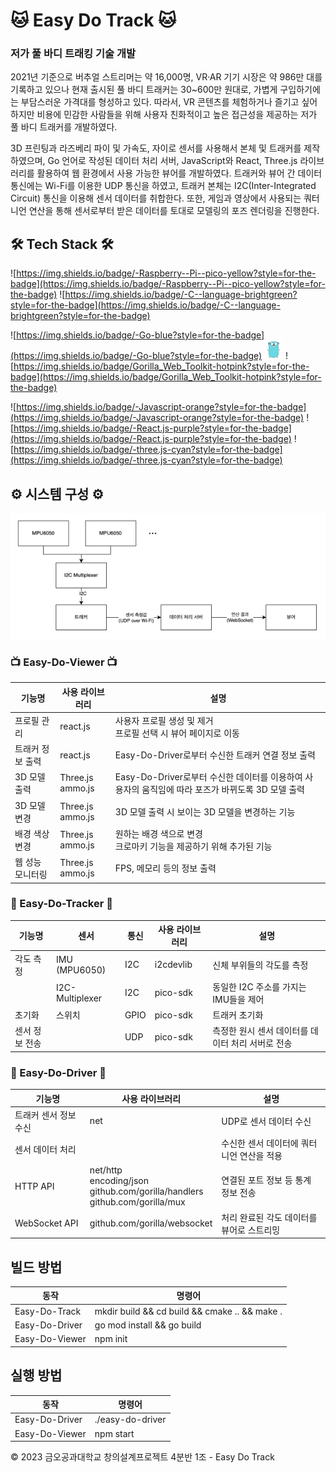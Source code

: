 # 🐱 Easy Do Track 🐱

### 저가 풀 바디 트래킹 기술 개발

2021년 기준으로 버추얼 스트리머는 약 16,000명, VR·AR 기기 시장은 약 986만 대를 기록하고 있으나 현재 출시된 풀 바디 트래커는 30~600만 원대로, 가볍게 구입하기에는 부담스러운 가격대를 형성하고 있다.
따라서, VR 콘텐츠를 체험하거나 즐기고 싶어하지만 비용에 민감한 사람들을 위해 사용자 친화적이고 높은 접근성을 제공하는 저가 풀 바디 트래커를 개발하였다.

3D 프린팅과 라즈베리 파이 및 가속도, 자이로 센서를 사용해서 본체 및 트래커를 제작하였으며, Go 언어로 작성된 데이터 처리 서버, JavaScript와 React, Three.js 라이브러리를 활용하여 웹 환경에서 사용 가능한 뷰어를 개발하였다. 트래커와 뷰어 간 데이터 통신에는 Wi-Fi를 이용한 UDP 통신을 하였고, 트래커 본체는 I2C(Inter-Integrated Circuit) 통신을 이용해 센서 데이터를 취합한다.
또한, 게임과 영상에서 사용되는 쿼터니언 연산을 통해 센서로부터 받은 데이터를 토대로 모델링의 포즈 렌더링을 진행한다.

## 🛠️ Tech Stack 🛠️

![https://img.shields.io/badge/-Raspberry--Pi--pico-yellow?style=for-the-badge](https://img.shields.io/badge/-Raspberry--Pi--pico-yellow?style=for-the-badge)
![https://img.shields.io/badge/-C--language-brightgreen?style=for-the-badge](https://img.shields.io/badge/-C--language-brightgreen?style=for-the-badge)

![https://img.shields.io/badge/-Go-blue?style=for-the-badge](https://img.shields.io/badge/-Go-blue?style=for-the-badge)
<img src="https://github.com/Easy-Do-Track/.github/blob/main/images/Untitled.png?raw=true" width=30 height=30 alt="(c) Renee French, licensed under the Creative Commons 3.0 Attributions license"/>
![https://img.shields.io/badge/Gorilla_Web_Toolkit-hotpink?style=for-the-badge](https://img.shields.io/badge/Gorilla_Web_Toolkit-hotpink?style=for-the-badge)

![https://img.shields.io/badge/-Javascript-orange?style=for-the-badge](https://img.shields.io/badge/-Javascript-orange?style=for-the-badge)
![https://img.shields.io/badge/-React.js-purple?style=for-the-badge](https://img.shields.io/badge/-React.js-purple?style=for-the-badge)
![https://img.shields.io/badge/-three.js-cyan?style=for-the-badge](https://img.shields.io/badge/-three.js-cyan?style=for-the-badge)

## ⚙️ 시스템 구성 ⚙️

![system diagram](https://github.com/Easy-Do-Track/.github/blob/main/images/Untitled%201.png?raw=true)

### 📺 Easy-Do-Viewer 📺

| 기능명 | 사용 라이브러리 | 설명 |
| --- | --- | --- |
| 프로필 관리 | react.js | 사용자 프로필 생성 및 제거<br/>프로필 선택 시 뷰어 페이지로 이동 |
| 트래커 정보 출력 | react.js | Easy-Do-Driver로부터 수신한 트래커 연결 정보 출력 |
| 3D 모델 출력 | Three.js<br/>ammo.js | Easy-Do-Driver로부터 수신한 데이터를 이용하여 사용자의 움직임에 따라 포즈가 바뀌도록 3D 모델 출력 |
| 3D 모델 변경 | Three.js<br/>ammo.js | 3D 모델 출력 시 보이는 3D 모델을 변경하는 기능 |
| 배경 색상 변경 | Three.js<br/>ammo.js | 원하는 배경 색으로 변경<br/>크로마키 기능을 제공하기 위해 추가된 기능 |
| 웹 성능 모니터링 | Three.js<br/>ammo.js | FPS, 메모리 등의 정보 출력 |

### 💪 Easy-Do-Tracker 🦵

| 기능명 | 센서 | 통신 | 사용 라이브러리 | 설명 |
| --- | --- | --- | --- | --- |
| 각도 측정 | IMU (MPU6050) | I2C | i2cdevlib | 신체 부위들의 각도를 측정 |
|  | I2C-Multiplexer | I2C | pico-sdk | 동일한 I2C 주소를 가지는 IMU들을 제어 |
| 초기화 | 스위치 | GPIO | pico-sdk | 트래커 초기화 |
| 센서 정보 전송 |  | UDP | pico-sdk | 측정한 원시 센서 데이터를 데이터 처리 서버로 전송 |

### 🔧 Easy-Do-Driver 🔧

| 기능명 | 사용 라이브러리 | 설명 |
| --- | --- | --- |
| 트래커 센서 정보 수신 | net | UDP로 센서 데이터 수신 |
| 센서 데이터 처리 |  | 수신한 센서 데이터에 쿼터니언 연산을 적용 |
| HTTP API | net/http<br/>encoding/json<br/>github.com/gorilla/handlers<br/>github.com/gorilla/mux | 연결된 포트 정보 등 통계 정보 전송 |
| WebSocket API | github.com/gorilla/websocket | 처리 완료된 각도 데이터를 뷰어로 스트리밍 |

## 빌드 방법

| 동작 | 명령어 |
| --- | --- |
| Easy-Do-Track | mkdir build && cd build && cmake .. && make . |
| Easy-Do-Driver | go mod install && go build |
| Easy-Do-Viewer | npm init |

## 실행 방법

| 동작 | 명령어 |
| --- | --- |
| Easy-Do-Driver | ./easy-do-driver |
| Easy-Do-Viewer | npm start |

©️ 2023 금오공과대학교 창의설계프로젝트 4분반 1조 - Easy Do Track
